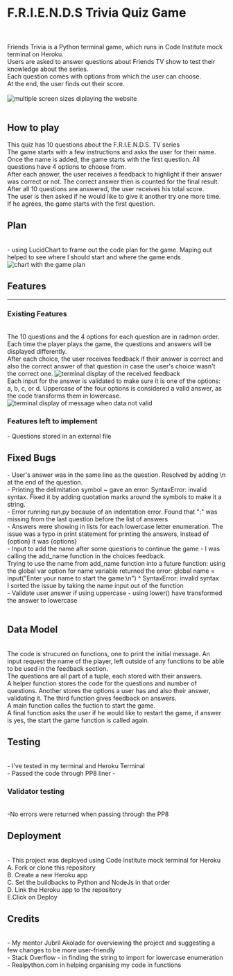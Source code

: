 <h1>F.R.I.E.N.D.S Trivia Quiz Game</h1>
<br>
<br>
Friends Trivia is a Python terminal game, which runs in Code Institute mock terminal on Heroku.<br>
Users are asked to answer questions about Friends TV show to test their knowledge about the series.<br> 
Each question comes with options from which the user can choose.<br>
At the end, the user finds out their score.<br>
<br>
<img src="assets/images/responsive.jpg" alt="multiple screen sizes diplaying the website">
<br>
<br>
<h2>How to play</h2>
This quiz has 10 questions about the F.R.I.E.N.D.S. TV series <br>
The game starts with a few instructions and asks the user for their name.<br>
Once the name is added, the game starts with the first question. All questions have 4 options to choose from.<br>
After each answer, the user receives a feedback to highlight if their answer was correct or not. The correct answer then is counted for the final result.<br>
After all 10 questions are answered, the user receives his total score.<br>
The user is then asked if he would like to give it another try one more time. If he agrees, the game starts with the first question.
<br>
<h2>Plan</h3>
<br>
- using LucidChart to frame out the code plan for the game. Maping out helped to see where I should start and where the game ends
<br>
<img src="assets/images/workflowchart" alt="chart with the game plan">
<br>
<h2>Features</h2>
<hr>
<h3>Existing Features</h3>
<br>
The 10 questions and the 4 options for each question are in radmon order. Each time the player plays the game, the questions and answers will be displayed differently.<br>
After each choice, the user receives feedback if their answer is correct and also the correct answer of that question in case the user's choice wasn't the correct one.
<img src="assets/images/receivefeedbackonyouranswer" alt="terminal display of the received feedback">
<br>
Each input for the answer is validated to make sure it is one of the options: a, b, c, or d. Uppercase of the four options is considered a valid answer, as the code transforms them in lowercase.
<img src="assets/images/validatingnputdata" alt="terminal display of message when data not valid">
<br>
<h3>Features left to implement</h3>
- Questions stored in an external file
<br>
<h2>Fixed Bugs</h2>
- User's answer was in the same line as the question. Resolved by adding \n at the end of the question.<br>
- Printing the delimitation symbol ~ gave an error: SyntaxError: invalid syntax. Fixed it by adding quotation marks around the symbols to make it a string.<br>
- Error running run.py because of an indentation error. Found that ":" was missing from the last question before the list of answers<br>
- Answers were showing in lists for each lowercase letter enumeration. The issue was a typo in print statement for printing the answers, instead of {option} it was {options}<br>
- Input to add the name after some questions to continue the game - I was calling the add_name function in the choices feedback.<br>
Trying to use the name from add_name function into a future function: using the global var option for name variable returned the error: global name = input("Enter your name to start the game:\n")
                ^
SyntaxError: invalid syntax<br>
I sorted the issue by taking the name input out of the function<br>
- Validate user answer if using uppercase - using lower() have transformed the answer to lowercase<br>
<br>
<h2>Data Model</h2>
<br>
The code is strucured on functions, one to print the initial message. An input request the name of the player, left outside of any functions to be able to be used in the feedback section.<br>
The questions are all part of a tuple, each stored with their answers.<br>
A helper function stores the code for the questions and number of questions. Another stores the options a user has and also their answer, validating it. The third function gives feedback on answers.<br>
A main function calles the fuction to start the game.<br>
A final function asks the user if he would like to restart the game, if answer is yes, the start the game function is called again.<br>
<h2>Testing</h2>
<br>
- I've tested in my terminal and Heroku Terminal<br>
- Passed the code through PP8 liner
- 
<h3>Validator testing</h3>
<br>
-No errors were returned when passing through the PP8 
<br>
<h2>Deployment</h2>
<br>
- This project was deployed using Code Institute mock terminal for Heroku
<br>
A. Fork or clone this repository
<br>
B. Create a new Heroku app
<br>
C. Set the buildbacks to Python and NodeJs in that order
<br>
D. Link the Heroku app to the repository
<br>
E.Click on Deploy
<br>
<h2>Credits</h2>
<br>
- My mentor Jubril Akolade for overviewing the project and suggesting a few changes to be more user-friendly<br>
- Stack Overflow - in finding the string to import for lowercase enumeration<br>
- Realpython.com in helping organising my code in functions<br>